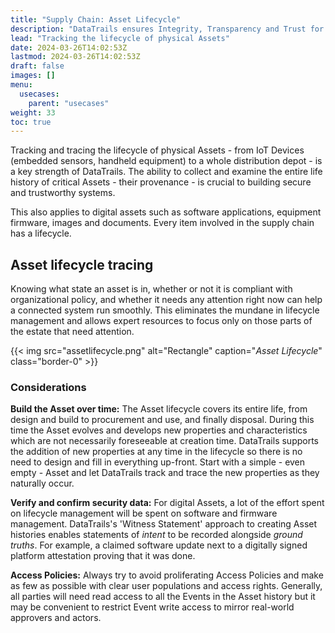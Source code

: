 ```yaml
---
title: "Supply Chain: Asset Lifecycle"
description: "DataTrails ensures Integrity, Transparency and Trust for Supply Chains"
lead: "Tracking the lifecycle of physical Assets"
date: 2024-03-26T14:02:53Z
lastmod: 2024-03-26T14:02:53Z
draft: false
images: []
menu: 
  usecases:
    parent: "usecases"
weight: 33
toc: true
---
```


Tracking and tracing the lifecycle of physical Assets - from IoT Devices (embedded sensors, handheld equipment) to a whole distribution depot - is a key strength of DataTrails. The ability to collect and examine the entire life history of critical Assets - their provenance - is crucial to building secure and trustworthy systems.

This also applies to digital assets such as software applications, equipment firmware, images and documents. Every item involved in the supply chain has a lifecycle.

## Asset lifecycle tracing

Knowing what state an asset is in, whether or not it is compliant with organizational policy, and whether it needs any attention right now can help a connected system run smoothly. This eliminates the mundane in lifecycle management and allows expert resources to focus only on those parts of the estate that need attention.

{{< img src="assetlifecycle.png" alt="Rectangle" caption="<em>Asset Lifecycle</em>" class="border-0" >}}

### Considerations

**Build the Asset over time:** The Asset lifecycle covers its entire life, from design and build to procurement and use, and finally disposal. During this time the Asset evolves and develops new properties and characteristics which are not necessarily foreseeable at creation time. DataTrails supports the addition of new properties at any time in the lifecycle so there is no need to design and fill in everything up-front. Start with a simple - even empty - Asset and let DataTrails track and trace the new properties as they naturally occur.

**Verify and confirm security data:** For digital Assets, a lot of the effort spent on lifecycle management will be spent on software and firmware management. DataTrails's 'Witness Statement' approach to creating Asset histories enables statements of _intent_ to be recorded alongside _ground truths_. For example, a claimed software update next to a digitally signed platform attestation proving that it was done.

**Access Policies:** Always try to avoid proliferating Access Policies and make as few as possible with clear user populations and access rights. Generally, all parties will need read access to all the Events in the Asset history but it may be convenient to restrict Event write access to mirror real-world approvers and actors. 
